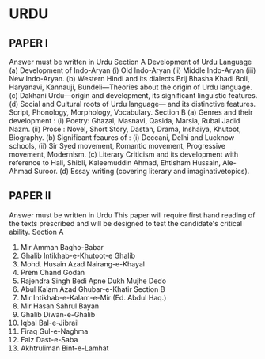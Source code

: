 
# URDU


## PAPER I 
Answer must be written in Urdu 
Section A 
Development of Urdu Language 
 (a) Development of Indo-Aryan 
 (i) Old Indo-Aryan 
 (ii) Middle Indo-Aryan 
 (iii) New Indo-Aryan. 
 (b) Western Hindi and its dialects Brij Bhasha Khadi Boli, Haryanavi, Kannauji, Bundeli—Theories about 
the origin of Urdu language. 
 (c) Dakhani Urdu—origin and development, its significant linguistic features. 
 (d) Social and Cultural roots of Urdu language— and its distinctive features. 
 Script, Phonology, Morphology, Vocabulary. 
Section B 
 (a) Genres and their development : 
 (i) Poetry: Ghazal, Masnavi, Qasida, Marsia, Rubai Jadid Nazm. 
 (ii) Prose : Novel, Short Story, Dastan, Drama, Inshaiya, Khutoot, Biography. 
 (b) Significant feaures of : (i) Deccani, Delhi and Lucknow schools, (ii) Sir Syed movement, Romantic 
movement, Progressive movement, Modernism. 
 (c) Literary Criticism and its development with reference to Hali, Shibli, Kaleemuddin Ahmad, Ehtisham 
Hussain, Ale-Ahmad Suroor. 
 (d) Essay writing (covering literary and imaginativetopics). 



## PAPER II 
Answer must be written in Urdu 
This paper will require first hand reading of the texts prescribed and will be designed to test the candidate's 
critical ability. 
Section A 
1. Mir Amman Bagho-Babar 
2. Ghalib Intikhab-e-Khutoot-e Ghalib 
3. Mohd. Husain Azad Nairang-e-Khayal 
4. Prem Chand Godan 
5. Rajendra Singh Bedi Apne Dukh Mujhe Dedo 
6. Abul Kalam Azad Ghubar-e-Khatir 
Section B 
1. Mir Intikhab-e-Kalam-e-Mir (Ed. Abdul Haq.) 
2. Mir Hasan Sahrul Bayan 
3. Ghalib Diwan-e-Ghalib 
4. Iqbal Bal-e-Jibrail 
5. Firaq Gul-e-Naghma 
6. Faiz Dast-e-Saba 
7. Akhtruliman Bint-e-Lamhat 


